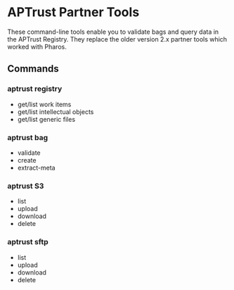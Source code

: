 # APTrust Partner Tools

These command-line tools enable you to validate bags and query data in the APTrust Registry. They replace the older version 2.x partner tools which worked with Pharos.

## Commands

### aptrust registry

* get/list work items
* get/list intellectual objects
* get/list generic files

### aptrust bag

* validate 
* create 
* extract-meta

### aptrust S3

* list
* upload
* download
* delete

### aptrust sftp

* list
* upload
* download
* delete
